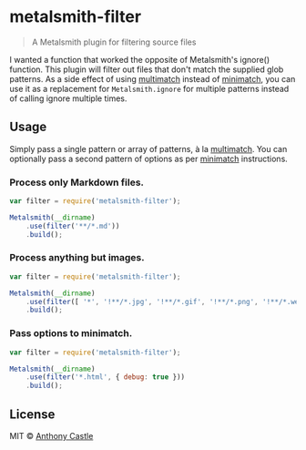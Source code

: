 # metalsmith-filter

> A Metalsmith plugin for filtering source files

I wanted a function that worked the opposite of Metalsmith's ignore() function.
This plugin will filter out files that don't match the supplied glob patterns.
As a side effect of using [multimatch](https://github.com/sindresorhus/multimatch)
instead of [minimatch](https://github.com/isaacs/minimatch), you can use it as a
replacement for `Metalsmith.ignore` for multiple patterns instead of calling
ignore multiple times.

## Usage

Simply pass a single pattern or array of patterns, à la [multimatch](https://github.com/sindresorhus/multimatch).
You can optionally pass a second pattern of options as per [minimatch](https://github.com/isaacs/minimatch)
instructions.

### Process only Markdown files.

```javascript
var filter = require('metalsmith-filter');

Metalsmith(__dirname)
    .use(filter('**/*.md'))
    .build();
```

### Process anything but images.

```javascript
var filter = require('metalsmith-filter');

Metalsmith(__dirname)
    .use(filter([ '*', '!**/*.jpg', '!**/*.gif', '!**/*.png', '!**/*.webp' ]))
    .build();
```

### Pass options to minimatch.

```javascript
var filter = require('metalsmith-filter');

Metalsmith(__dirname)
    .use(filter('*.html', { debug: true }))
    .build();
```

## License

MIT © [Anthony Castle](http://github.com/mrajo)